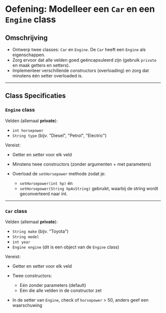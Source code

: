 # **Oefening: Modelleer een `Car` en een `Engine` class**

## Omschrijving

- Ontwerp twee classes: `Car` en `Engine`. De `Car` heeft een `Engine` als eigenschappen.
- Zorg ervoor dat alle velden goed geëncapsuleerd zijn (gebruik `private` en maak getters en setters).
- Implementeer verschillende constructors (overloading) en zorg dat minstens één setter overloaded is.

---

## Class Specificaties

### `Engine` class

Velden (allemaal **private**):

* `int horsepower`
* `String type` (bijv. "Diesel", "Petrol", "Electric")

Vereist:

* Getter en setter voor elk veld
* Minstens twee constructors (zonder argumenten + met parameters)
* Overload de `setHorsepower` methode zodat je:

    * `setHorsepower(int hp)` én
    * `setHorsepower(String hpAsString)` gebruikt, waarbij de string wordt geconverteerd naar int.

---

### `Car` class

Velden (allemaal **private**):

* `String make` (bijv. "Toyota")
* `String model`
* `int year`
* `Engine engine` (dit is een object van de `Engine` class)

Vereist:

* Getter en setter voor elk veld
* Twee constructors:

    * Eén zonder parameters (default)
    * Eén die alle velden in de constructor zet
* In de setter van `Engine`, check of `horsepower` > 50, anders geef een waarschuwing